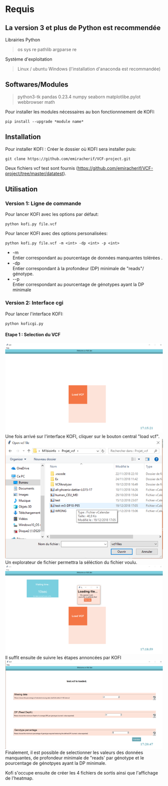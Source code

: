 # Requis

## La version 3 et plus de Python est recommendée 
Librairies Python
> os
> sys
> re
> pathlib
> argparse
> re

Système d'exploitation 
> Linux / ubuntu 
> Windows (l'installation d'anaconda est recommandée) 

## Softwares/Modules
> python3-tk
> pandas 0.23.4
> numpy
> seaborn
> matplotlibe.pylot
> webbrowser
> math

Pour installer les modules nécessaires au bon fonctionnnement de KOFI:
```
pip install --upgrade *module name*
```
## Installation
Pour installer KOFI :
Créer le dossier où KOFI sera installer puis:
```
git clone https://github.com/emiracherif/VCF-project.git
```
Deux fichiers vcf test sont fournis (https://github.com/emiracherif/VCF-project/tree/master/datatest).
## Utilisation
### Version 1: Ligne de commande
Pour lancer KOFI avec les options par défaut:
```
python kofi.py file.vcf
```

Pour lancer KOFI avec des options personalisées:
```
python kofi.py file.vcf -m <int> -dp <int> -p <int>
```
- -m  
Entier correspondant au pourcentage de données manquantes tolérées . 
- -dp  
Entier correspondant à la profondeur (DP) minimale de "reads"/ génotype.
- --p  
Entier correspondant au pourcentage de génotypes ayant la DP minimale

### Version 2: Interface cgi
Pour lancer l'interface KOFI:
```
python koficgi.py
```
#### Etape 1 : Selection du VCF

![](images/1.png)
Une fois arrivé sur l'interface KOFI, cliquer sur le bouton central "load vcf".
![](images/2.png)
Un explorateur de fichier permettra la séléction du fichier voulu. 
![](images/3.png)
Il suffit ensuite de suivre les étapes annoncées par KOFI
![](images/4.png)
Finalement, il est possible de selectionner les valeurs des données manquantes, de profondeur minimale de "reads' par génotype et le pourcentage de génotpyes ayant la DP minimale. 

Kofi s'occupe ensuite de créer les 4 fichiers de sortis ainsi que l'affichage de l'heatmap. 



